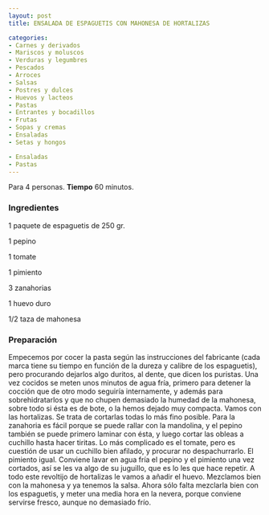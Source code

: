 ```yaml
---
layout: post
title: ENSALADA DE ESPAGUETIS CON MAHONESA DE HORTALIZAS

categories:
- Carnes y derivados
- Mariscos y moluscos
- Verduras y legumbres
- Pescados
- Arroces
- Salsas
- Postres y dulces
- Huevos y lacteos
- Pastas
- Entrantes y bocadillos
- Frutas
- Sopas y cremas
- Ensaladas
- Setas y hongos

- Ensaladas
- Pastas
---
```

Para 4 personas.
<b>Tiempo</b> 60 minutos.

<h3>Ingredientes</h3>

1 paquete de espaguetis de 250 gr.

1 pepino

1 tomate

1 pimiento

3 zanahorias

1 huevo duro

1/2 taza de mahonesa

<h3>Preparación</h3>

Empecemos por cocer la pasta según las instrucciones del fabricante (cada marca tiene su tiempo en función de la dureza y calibre de los espaguetis), pero procurando dejarlos algo duritos, al dente, que dicen los puristas. Una vez cocidos se meten unos minutos de agua fría, primero para detener la cocción que de otro modo seguiría internamente, y además para sobrehidratarlos y que no chupen demasiado la humedad de la mahonesa, sobre todo si ésta es de bote, o la hemos dejado muy compacta. Vamos con las hortalizas. Se trata de cortarlas todas lo más fino posible. Para la zanahoria es fácil porque se puede rallar con la mandolina, y el pepino también se puede primero laminar con ésta, y luego cortar las obleas a cuchillo hasta hacer tiritas. Lo más complicado es el tomate, pero es cuestión de usar un cuchillo bien afilado, y procurar no despachurrarlo. El pimiento igual. Conviene lavar en agua fría el pepino y el pimiento una vez cortados, así se les va algo de su juguillo, que es lo les que hace repetir. A todo este revoltijo de hortalizas le vamos a añadir el huevo. Mezclamos bien con la mahonesa y ya tenemos la salsa. Ahora sólo falta mezclarla bien con los espaguetis, y meter una media hora en la nevera, porque conviene servirse fresco, aunque no demasiado frío.

